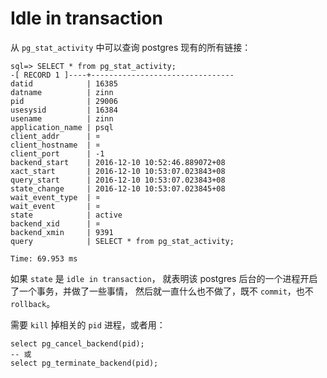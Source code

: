 # Idle in transaction

从 `pg_stat_activity` 中可以查询 postgres 现有的所有链接：

```
sql=> SELECT * from pg_stat_activity;
-[ RECORD 1 ]----+--------------------------------
datid            | 16385
datname          | zinn
pid              | 29006
usesysid         | 16384
usename          | zinn
application_name | psql
client_addr      | ¤
client_hostname  | ¤
client_port      | -1
backend_start    | 2016-12-10 10:52:46.889072+08
xact_start       | 2016-12-10 10:53:07.023843+08
query_start      | 2016-12-10 10:53:07.023843+08
state_change     | 2016-12-10 10:53:07.023845+08
wait_event_type  | ¤
wait_event       | ¤
state            | active
backend_xid      | ¤
backend_xmin     | 9391
query            | SELECT * from pg_stat_activity;

Time: 69.953 ms
```

如果 `state` 是 `idle in transaction`，
就表明该 postgres 后台的一个进程开启了一个事务，并做了一些事情，
然后就一直什么也不做了，既不 `commit`，也不 `rollback`。

需要 `kill` 掉相关的 `pid` 进程，或者用：

```
select pg_cancel_backend(pid);
-- 或
select pg_terminate_backend(pid);
```
